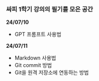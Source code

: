 ### 싸피 1학기 강의의 필기를 모은 공간

**24/07/10**
- GPT 프롬프트 사용법

**24/07/11**
- Markdown 사용법
- Git commit 방법
- Git을 원격 저장소에 연동하는 방법